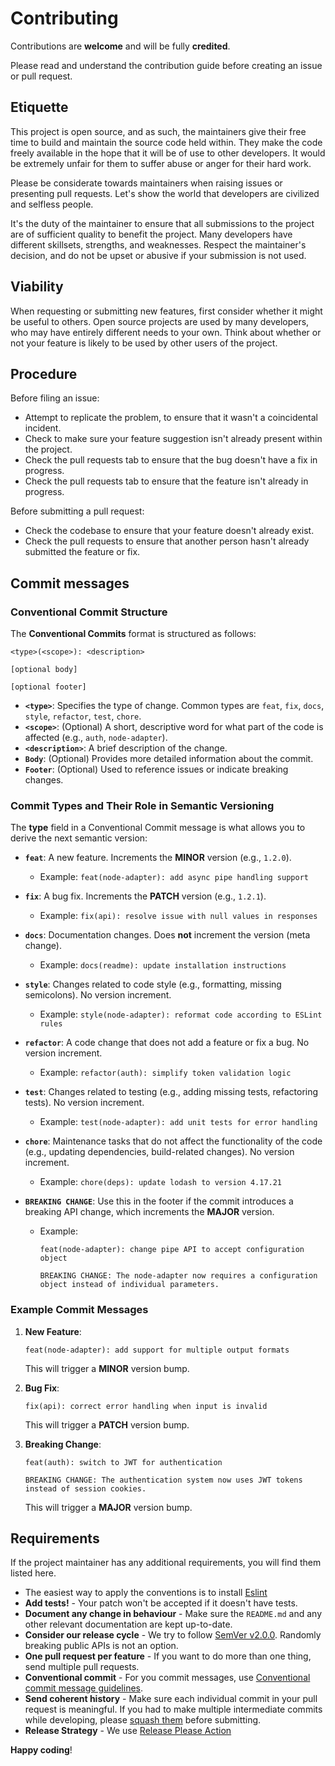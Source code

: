 # Contributing

Contributions are **welcome** and will be fully **credited**.

Please read and understand the contribution guide before creating an issue or pull request.

## Etiquette

This project is open source, and as such, the maintainers give their free time to build and maintain the source code held within. They make the code freely available in the hope that it will be of use to other developers. It would be extremely unfair for them to suffer abuse or anger for their hard work.

Please be considerate towards maintainers when raising issues or presenting pull requests. Let's show the world that developers are civilized and selfless people.

It's the duty of the maintainer to ensure that all submissions to the project are of sufficient quality to benefit the project. Many developers have different  skillsets, strengths, and weaknesses. Respect the maintainer's decision, and do not be upset or abusive if your submission is not used.

## Viability

When requesting or submitting new features, first consider whether it might be useful to others. Open source projects are used by many developers, who may have entirely different needs to your own. Think about whether or not your feature is likely to be used by other users of the project.

## Procedure

Before filing an issue:

- Attempt to replicate the problem, to ensure that it wasn't a coincidental incident.
- Check to make sure your feature suggestion isn't already present within the project.
- Check the pull requests tab to ensure that the bug doesn't have a fix in progress.
- Check the pull requests tab to ensure that the feature isn't already in progress.

Before submitting a pull request:

- Check the codebase to ensure that your feature doesn't already exist.
- Check the pull requests to ensure that another person hasn't already submitted the feature or fix.


## Commit messages

### Conventional Commit Structure

The **Conventional Commits** format is structured as follows:

```
<type>(<scope>): <description>

[optional body]

[optional footer]
```

- **`<type>`**: Specifies the type of change. Common types are `feat`, `fix`, `docs`, `style`, `refactor`, `test`, `chore`.
- **`<scope>`**: (Optional) A short, descriptive word for what part of the code is affected (e.g., `auth`, `node-adapter`).
- **`<description>`**: A brief description of the change.
- **`Body`**: (Optional) Provides more detailed information about the commit.
- **`Footer`**: (Optional) Used to reference issues or indicate breaking changes.

### Commit Types and Their Role in Semantic Versioning

The **type** field in a Conventional Commit message is what allows you to derive the next semantic version:

- **`feat`**: A new feature. Increments the **MINOR** version (e.g., `1.2.0`).
  - Example: `feat(node-adapter): add async pipe handling support`

- **`fix`**: A bug fix. Increments the **PATCH** version (e.g., `1.2.1`).
  - Example: `fix(api): resolve issue with null values in responses`

- **`docs`**: Documentation changes. Does **not** increment the version (meta change).
  - Example: `docs(readme): update installation instructions`

- **`style`**: Changes related to code style (e.g., formatting, missing semicolons). No version increment.
  - Example: `style(node-adapter): reformat code according to ESLint rules`

- **`refactor`**: A code change that does not add a feature or fix a bug. No version increment.
  - Example: `refactor(auth): simplify token validation logic`

- **`test`**: Changes related to testing (e.g., adding missing tests, refactoring tests). No version increment.
  - Example: `test(node-adapter): add unit tests for error handling`

- **`chore`**: Maintenance tasks that do not affect the functionality of the code (e.g., updating dependencies, build-related changes). No version increment.
  - Example: `chore(deps): update lodash to version 4.17.21`

- **`BREAKING CHANGE`**: Use this in the footer if the commit introduces a breaking API change, which increments the **MAJOR** version.
  - Example:
    ```
    feat(node-adapter): change pipe API to accept configuration object

    BREAKING CHANGE: The node-adapter now requires a configuration object instead of individual parameters.
    ```

### Example Commit Messages
1. **New Feature**:
   ```
   feat(node-adapter): add support for multiple output formats
   ```
   This will trigger a **MINOR** version bump.

2. **Bug Fix**:
   ```
   fix(api): correct error handling when input is invalid
   ```
   This will trigger a **PATCH** version bump.

3. **Breaking Change**:
   ```
   feat(auth): switch to JWT for authentication

   BREAKING CHANGE: The authentication system now uses JWT tokens instead of session cookies.
   ```
   This will trigger a **MAJOR** version bump.

## Requirements

If the project maintainer has any additional requirements, you will find them listed here.

- The easiest way to apply the conventions is to install [Eslint](https://eslint.org/)
- **Add tests!** - Your patch won't be accepted if it doesn't have tests.
- **Document any change in behaviour** - Make sure the `README.md` and any other relevant documentation are kept up-to-date.
- **Consider our release cycle** - We try to follow [SemVer v2.0.0](http://semver.org/). Randomly breaking public APIs is not an option.
- **One pull request per feature** - If you want to do more than one thing, send multiple pull requests.
- **Conventional commit** - For you commit messages, use [Conventional commit message guidelines](https://www.conventionalcommits.org/en/v1.0.0/).
- **Send coherent history** - Make sure each individual  commit in your pull request is meaningful. If you had to make multiple  intermediate commits while developing, please [squash them](http://www.git-scm.com/book/en/v2/Git-Tools-Rewriting-History#Changing-Multiple-Commit-Messages) before submitting.
- **Release Strategy** - We use [Release Please Action](https://github.com/googleapis/release-please-action)

**Happy coding**!